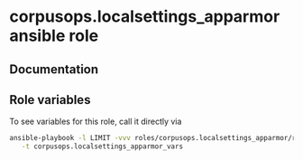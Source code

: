 # corpusops.localsettings_apparmor ansible role
## Documentation

## Role variables
To see variables for this role, call it directly via
```bash
ansible-playbook -l LIMIT -vvv roles/corpusops.localsettings_apparmor/role.yml \
   -t corpusops.localsettings_apparmor_vars
```
